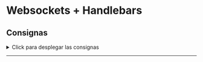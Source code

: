 # Websockets + Handlebars

## Consignas

<details>
  <summary>Click para desplegar las consignas</summary>

### Configuración del Servidor
- [✅] Configurar el servidor para integrar el motor de plantillas Handlebars e instalar un servidor de socket.io al mismo.

### Creación de Vistas
- [✅] Crear una vista “home.handlebars” que contenga una lista de todos los productos agregados hasta el momento.

- [ ] Además, crear una vista “realTimeProducts.handlebars”, que vivirá en el endpoint “/realtimeproducts” en nuestro views router. Esta vista también contendrá la lista de productos, pero trabajará con websockets.
  - [ ] Al emplear websockets, cada vez que se cree un producto nuevo o se elimine uno, la lista se actualizará automáticamente en dicha vista.

</details>

---
